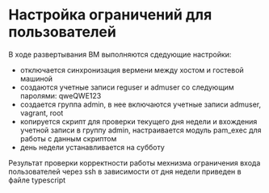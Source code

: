 # Настройка ограничений для пользователей
В ходе развертывания ВМ выполняются сдедующие настройки:
  - отключается синхронизация вермени между хостом и гостевой машиной
  - создаются учетные записи reguser и admuser со следующим паролями: qweQWE123
  - создается группа admin, в нее включаются учетные записи admuser, vagrant, root
  - копируется скрипт для проверки текущего дня недели и вхождения учетной записи в группу admin, настраивается модуль pam_exec для работы с данным скриптом
  - день недели устанавливается на субботу

Результат проверки корректности работы мехнизма ограничения входа пользователей через ssh в зависимости от дня недели приведен в файле typescript
